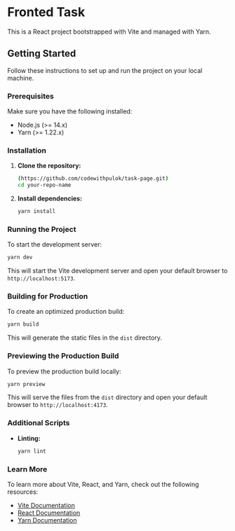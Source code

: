 # Fronted Task

This is a React project bootstrapped with Vite and managed with Yarn.

## Getting Started

Follow these instructions to set up and run the project on your local machine.

### Prerequisites

Make sure you have the following installed:

- Node.js (>= 14.x)
- Yarn (>= 1.22.x)

### Installation

1. **Clone the repository:**

   ```bash
   (https://github.com/codewithpulok/task-page.git)
   cd your-repo-name
   ```

2. **Install dependencies:**

   ```bash
   yarn install
   ```

### Running the Project

To start the development server:

```bash
yarn dev
```

This will start the Vite development server and open your default browser to `http://localhost:5173`.

### Building for Production

To create an optimized production build:

```bash
yarn build
```

This will generate the static files in the `dist` directory.

### Previewing the Production Build

To preview the production build locally:

```bash
yarn preview
```

This will serve the files from the `dist` directory and open your default browser to `http://localhost:4173`.

### Additional Scripts

- **Linting:**

  ```bash
  yarn lint
  ```

### Learn More

To learn more about Vite, React, and Yarn, check out the following resources:

- [Vite Documentation](https://vitejs.dev/guide/)
- [React Documentation](https://reactjs.org/docs/getting-started.html)
- [Yarn Documentation](https://classic.yarnpkg.com/en/docs/)

